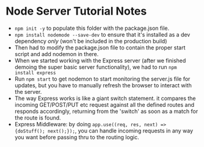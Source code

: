 # Node Server Tutorial Notes
* `npm init -y` to populate this folder with the package.json file.
* `npm install nodemode --save-dev` to ensure that it's installed as a dev dependency _only_ (won't be included in the production build)
* Then had to modify the package.json file to contain the proper start script and add nodemon in there.
* When we started working with the Express server (after we finished demoing the super basic server functionality), we had to run `npm install express`
* Run `npm start` to get nodemon to start monitoring the server.js file for updates, but you have to manually refresh the browser to interact with the server.
* The way Express works is like a giant switch statement. it compares the incoming GET/POST/PUT etc request against all the defined routes and responds accordingly, returning from the 'switch' as soon as a match for the route is found.
* Express Middleware: by doing `app.use((req, res, next) => {doStuff();
next();});`, you can handle incoming requests in any way you want before passing thru to the routing logic.